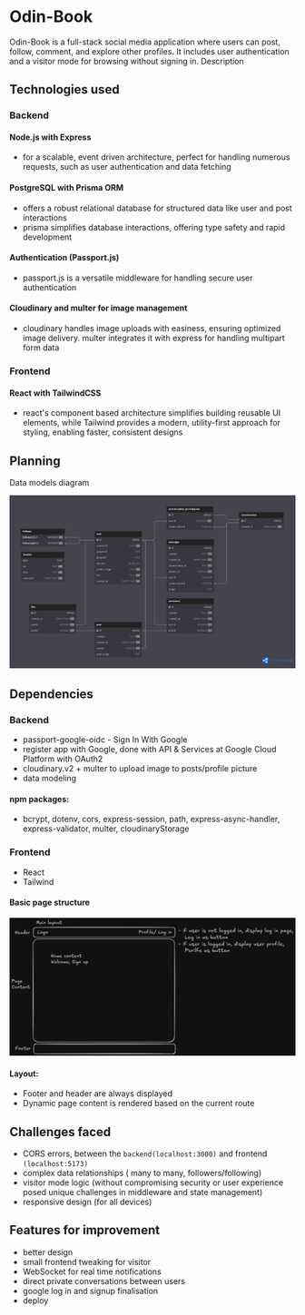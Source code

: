 # Odin-Book

Odin-Book is a full-stack social media application where users can post, follow, comment, and explore other profiles. It includes user authentication and a visitor mode for browsing without signing in.
Description

## Technologies used

### Backend

#### Node.js with Express

- for a scalable, event driven architecture, perfect for handling numerous requests, such as user authentication and data fetching

#### PostgreSQL with Prisma ORM

- offers a robust relational database for structured data like user and post interactions
- prisma simplifies database interactions, offering type safety and rapid development

#### Authentication (Passport.js)

- passport.js is a versatile middleware for handling secure user authentication

#### Cloudinary and multer for image management

- cloudinary handles image uploads with easiness, ensuring optimized image delivery. multer integrates it with express for handling multipart form data

### Frontend

#### React with TailwindCSS

- react's component based architecture simplifies building reusable UI elements, while Tailwind provides a modern, utility-first approach for styling, enabling faster, consistent designs

## Planning

Data models diagram

![alt text](<Odin-Book (1).png>)

## Dependencies

### Backend

- passport-google-oidc - Sign In With Google
- register app with Google, done with API & Services at Google Cloud Platform with OAuth2
- cloudinary.v2 + multer to upload image to posts/profile picture
- data modeling

#### npm packages:

- bcrypt, dotenv, cors, express-session, path, express-async-handler, express-validator, multer, cloudinaryStorage

### Frontend

- React
- Tailwind

#### Basic page structure

![alt text](image.png)

#### Layout:

- Footer and header are always displayed
- Dynamic page content is rendered based on the current route

## Challenges faced

- CORS errors, between the `backend(localhost:3000)` and frontend `(localhost:5173)`
- complex data relationships ( many to many, followers/following)
- visitor mode logic (without compromising security or user experience posed unique challenges in middleware and state management)
- responsive design (for all devices)

## Features for improvement

- better design
- small frontend tweaking for visitor
- WebSocket for real time notifications
- direct private conversations between users
- google log in and signup finalisation
- deploy
